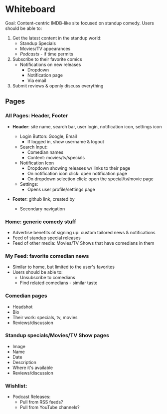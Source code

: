 # Whiteboard

Goal: Content-centric IMDB-like site focused on standup comedy. Users should be able to:

1. Get the latest content in the standup world:
   - Standup Specials
   - Movies/TV appearances
   - _Podcasts_ - if time permits
2. Subscribe to their favorite comics
   - Notifications on new releases
     - Dropdown
     - Notification page
     - Via email
3. Submit reviews & openly discuss everything

## Pages

### All Pages: Header, Footer

- **Header**: site name, search bar, user login, notification icon, settings icon

  - Login Button: Google, Email
    - If logged in, show username & logout
  - Search Input:
    - Comedian names
    - Content: movies/tv/specials
  - Notification Icon
    - Dropdown showing releases w/ links to their page
    - On notification icon click: open notification page
    - On dropdown selection click: open the special/tv/movie page
  - Settings:
    - Opens user profile/settings page

- **Footer**: github link, created by
  - Secondary navigation

### Home: generic comedy stuff

- Advertise benefits of signing up: custom tailored news & notifications
- Feed of standup special releases
- Feed of other media: Movies/TV Shows that have comedians in them

### My Feed: favorite comedian news

- Similar to home, but limited to the user's favorites
- Users should be able to:
  - Unsubscribe to comedians
  - Find related comedians - similar taste

### Comedian pages

- Headshot
- Bio
- Their work: specials, tv, movies
- Reviews/discussion

### Standup specials/Movies/TV Show pages

- Image
- Name
- Date
- Description
- Where it's available
- Reviews/discussion

### Wishlist:

- Podcast Releases:
  - Pull from RSS feeds?
  - Pull from YouTube channels?
